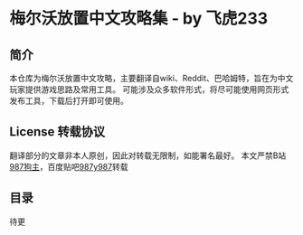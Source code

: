 # 梅尔沃放置中文攻略集 - by 飞虎233
## 简介
本仓库为梅尔沃放置中文攻略，主要翻译自wiki、Reddit、巴哈姆特，旨在为中文玩家提供游戏思路及常用工具。
可能涉及众多软件形式，将尽可能使用网页形式发布工具，下载后打开即可使用。

## License 转载协议
翻译部分的文章非本人原创，因此对转载无限制，如能署名最好。
本文严禁B站[987狗主](https://b23.tv/0NCcyx3)，百度贴吧[987y987](https://tieba.baidu.com/home/main/?id=tb.1.29ccc6fa.t7mkFBqzZG6BNt4YlrL1nQ)转载

## 目录
待更
